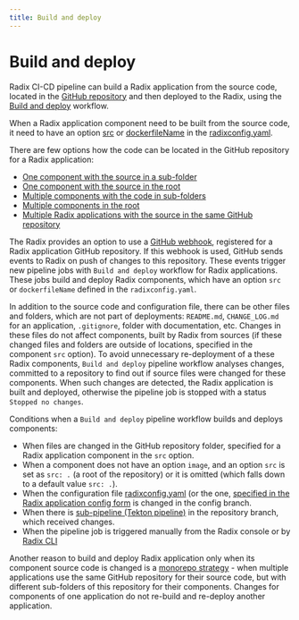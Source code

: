 ```yaml
---
title: Build and deploy
---
```


# Build and deploy

Radix CI-CD pipeline can build a Radix application from the source code, located in the [GitHub repository](../../start/requirements/#repository) and then deployed to the Radix, using the [Build and deploy](../../start/workflows/) workflow.

When a Radix application component need to be built from the source code, it need to have an option [src](../../references/reference-radix-config/#src) or [dockerfileName](../../references/reference-radix-config/#dockerfilename) in the [radixconfig.yaml](../../references/reference-radix-config).

There are few options how the code can be located in the GitHub repository for a Radix application:

* [One component with the source in a sub-folder](./example-single-component-application-with-source-in-subfolder.md)
* [One component with the source in the root](./example-single-component-application-with-source-in-root.md)
* [Multiple components with the code in sub-folders](./example-multiple-components-application-with-source-in-subfolders.md)
* [Multiple components in the root](./example-multiple-components-application-with-source-in-root.md)
* [Multiple Radix applications with the source in the same GitHub repository](./example-monorepo-for-multiple-applications-with-same-repository.md)

The Radix provides an option to use a [GitHub webhook](https://docs.github.com/en/developers/webhooks-and-events/webhooks/about-webhooks), registered for a Radix application GitHub repository. If this webhook is used, GitHub sends events to Radix on push of changes to this repository. These events trigger new pipeline jobs with `Build and deploy` workflow for Radix applications. These jobs build and deploy Radix components, which have an option `src` or `dockerfileName` defined in the `radixconfig.yaml`.

In addition to the source code and configuration file, there can be other files and folders, which are not part of deployments: `README.md`, `CHANGE_LOG.md` for an application, `.gitignore`, folder with documentation, etc. Changes in these files do not affect components, built by Radix from sources (if these changed files and folders are outside of locations, specified in the component `src` option). To avoid unnecessary re-deployment of a these Radix components, `Build and deploy` pipeline workflow analyses changes, committed to a repository to find out if source files were changed for these components. When such changes are detected, the Radix application is built and deployed, otherwise the pipeline job is stopped with a status `Stopped no changes`.

Conditions when a `Build and deploy` pipeline workflow builds and deploys components:

* When files are changed in the GitHub repository folder, specified for a Radix application component in the `src` option.
* When a component does not have an option `image`, and an option `src` is set as `src: .` (a root of the repository) or it is omitted (which falls down to a default value `src: .`).
* When the configuration file [radixconfig.yaml](../../references/reference-radix-config) (or the one, [specified in the Radix application config form](../monorepo/#custom-radix-configuration-file-name) is changed in the config branch.
* When there is [sub-pipeline (Tekton pipeline)](../sub-pipeline) in the repository branch, which received changes.
* When the pipeline job is triggered manually from the Radix console or by [Radix CLI](https://github.com/equinor/radix-cli)

Another reason to build and deploy Radix application only when its component source code is changed is a [monorepo strategy](../monorepo/) - when multiple applications use the same GitHub repository for their source code, but with different sub-folders of this repository for their components. Changes for components of one application do not re-build and re-deploy another application.
